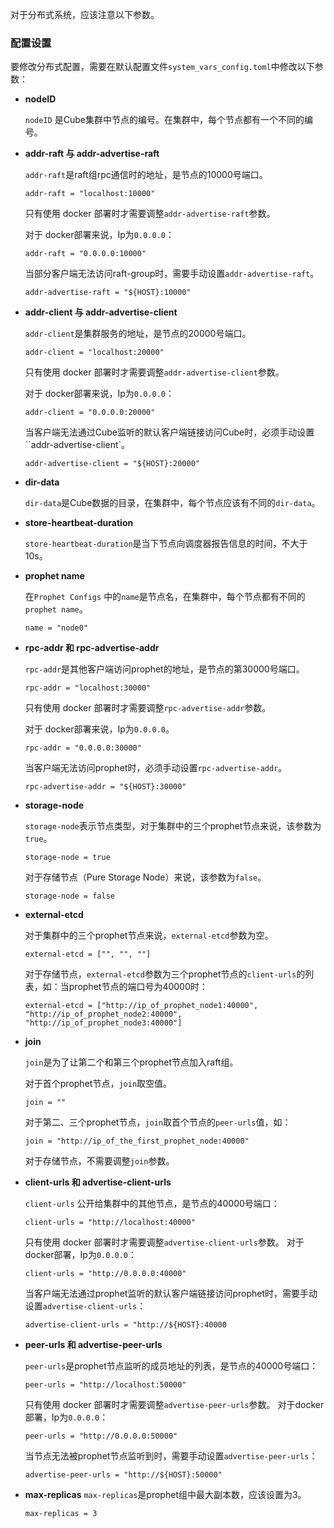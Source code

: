 
对于分布式系统，应该注意以下参数。


### 配置设置
要修改分布式配置，需要在默认配置文件`system_vars_config.toml`中修改以下参数：

* **nodeID**

    `nodeID` 是Cube集群中节点的编号。在集群中，每个节点都有一个不同的编号。

* **addr-raft 与 addr-advertise-raft**


    `addr-raft`是raft组rpc通信时的地址，是节点的10000号端口。

    ```
    addr-raft = "localhost:10000"
    ```


    只有使用 docker 部署时才需要调整`addr-advertise-raft`参数。

   
    对于 docker部署来说，Ip为`0.0.0.0`：
    ```
    addr-raft = "0.0.0.0:10000"
    ```

    当部分客户端无法访问raft-group时，需要手动设置`addr-advertise-raft`。
    ```
    addr-advertise-raft = "${HOST}:10000"
    ```


* **addr-client 与 addr-advertise-client**

     `addr-client`是集群服务的地址，是节点的20000号端口。

    ```
    addr-client = "localhost:20000"  
    ```

    只有使用 docker 部署时才需要调整`addr-advertise-client`参数。


    对于 docker部署来说，Ip为`0.0.0.0`：
    ```
    addr-client = "0.0.0.0:20000"  
    ```

    当客户端无法通过Cube监听的默认客户端链接访问Cube时，必须手动设置``addr-advertise-client`。
    ```
    addr-advertise-client = "${HOST}:20000"
    ```


* **dir-data**

    `dir-data`是Cube数据的目录，在集群中，每个节点应该有不同的`dir-data`。
* **store-heartbeat-duration**

    `store-heartbeat-duration`是当下节点向调度器报告信息的时间，不大于10s。

* **prophet name**

    在`Prophet Configs` 中的`name`是节点名，在集群中，每个节点都有不同的`prophet name`。
    ```
    name = "node0"
    ```

* **rpc-addr 和 rpc-advertise-addr**

    `rpc-addr`是其他客户端访问prophet的地址，是节点的第30000号端口。

    ```
    rpc-addr = "localhost:30000"
    ```

    只有使用 docker 部署时才需要调整`rpc-advertise-addr`参数。

    对于 docker部署来说，Ip为`0.0.0.0`。
    ```
    rpc-addr = "0.0.0.0:30000"  
    ```
    当客户端无法访问prophet时，必须手动设置`rpc-advertise-addr`。

    ```
    rpc-advertise-addr = "${HOST}:30000"
    ```

* **storage-node**
    
    `storage-node`表示节点类型，对于集群中的三个prophet节点来说，该参数为`true`。
    ```
    storage-node = true
    ```
    对于存储节点（Pure Storage Node）来说，该参数为`false`。

    ```
    storage-node = false
    ```

* **external-etcd**

    对于集群中的三个prophet节点来说，`external-etcd`参数为空。
    ```
    external-etcd = ["", "", ""]
    ```

    对于存储节点，`external-etcd`参数为三个prophet节点的`client-urls`的列表，如：当prophet节点的端口号为40000时：
    ```
    external-etcd = ["http://ip_of_prophet_node1:40000", "http://ip_of_prophet_node2:40000", "http://ip_of_prophet_node3:40000"]
    ```

* **join**

    `join`是为了让第二个和第三个prophet节点加入raft组。  

    对于首个prophet节点，`join`取空值。
    ```
    join = ""
    ```

    对于第二、三个prophet节点，`join`取首个节点的`peer-urls`值，如：
    ```
    join = "http://ip_of_the_first_prophet_node:40000"
    ```

    对于存储节点，不需要调整`join`参数。 

* **client-urls 和 advertise-client-urls**

    
    `client-urls` 公开给集群中的其他节点，是节点的40000号端口：
    ```
    client-urls = "http://localhost:40000"
    ``` 

    只有使用 docker 部署时才需要调整`advertise-client-urls`参数。
    对于docker部署，Ip为`0.0.0.0`：

    ```
    client-urls = "http://0.0.0.0:40000"
    ```

    当客户端无法通过prophet监听的默认客户端链接访问prophet时，需要手动设置`advertise-client-urls`：
    ```
    advertise-client-urls = "http://${HOST}:40000
    ```

* **peer-urls 和 advertise-peer-urls**

    `peer-urls`是prophet节点监听的成员地址的列表，是节点的40000号端口：

    ```
    peer-urls = "http://localhost:50000"
    ```

    只有使用 docker 部署时才需要调整`advertise-peer-urls`参数。
    对于docker部署，Ip为`0.0.0.0`：

    ```
    peer-urls = "http://0.0.0.0:50000"
    ```

    当节点无法被prophet节点监听到时，需要手动设置`advertise-peer-urls`：
    ```
    advertise-peer-urls = "http://${HOST}:50000"
    ```

* **max-replicas**
    `max-replicas`是prophet组中最大副本数，应该设置为3。
    ```
    max-replicas = 3
    ```

